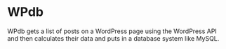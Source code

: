 # WPdb
WPdb gets a list of posts on a WordPress page using the WordPress API and then calculates their data and puts in a database system like MySQL.
